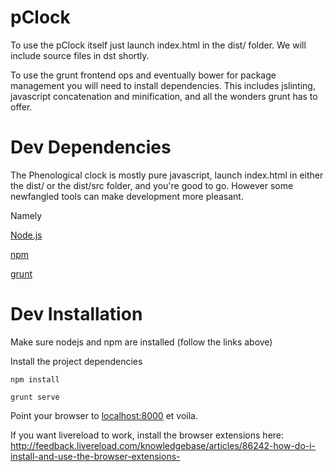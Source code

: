 pClock
======

To use the pClock itself just launch index.html in the dist/ folder. 
We will include source files in dst shortly.

To use the grunt frontend ops and eventually bower for package management you will need to install dependencies.
This includes jslinting, javascript concatenation and minification, and all the wonders grunt has to offer.


Dev Dependencies
============================
The Phenological clock is mostly pure javascript, launch index.html in either the dist/ or the dist/src folder, and you're good to go. However some newfangled tools can make development more pleasant.

Namely

[Node.js](http://nodejs.org/)

[npm](https://www.npmjs.org/)

[grunt](https://www.gruntjs.com/)


Dev Installation
================

Make sure nodejs and npm are installed (follow the links above)

Install the project dependencies
```
npm install
```

```
grunt serve
```

Point your browser to [localhost:8000](localhost:8000) et voila.

If you want livereload to work, install the browser extensions here: http://feedback.livereload.com/knowledgebase/articles/86242-how-do-i-install-and-use-the-browser-extensions-
